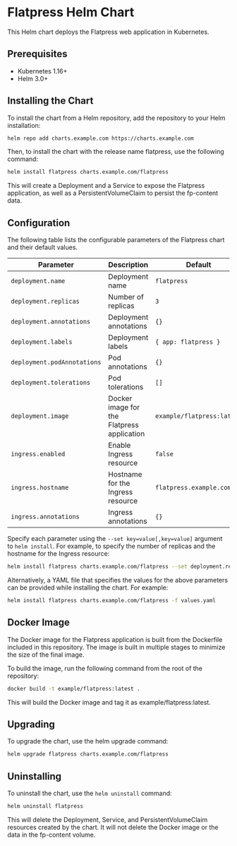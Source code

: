 # Flatpress Helm Chart

This Helm chart deploys the Flatpress web application in Kubernetes.

## Prerequisites

- Kubernetes 1.16+
- Helm 3.0+

## Installing the Chart

To install the chart from a Helm repository, add the repository to your Helm installation:

```bash
helm repo add charts.example.com https://charts.example.com
```

Then, to install the chart with the release name flatpress, use the following command:

```bash
helm install flatpress charts.example.com/flatpress
```

This will create a Deployment and a Service to expose the Flatpress application, as well as a PersistentVolumeClaim to persist the fp-content data.

## Configuration

The following table lists the configurable parameters of the Flatpress chart and their default values.

| Parameter                               | Description                                            | Default                                      |
| --------------------------------------- | ------------------------------------------------------ | -------------------------------------------- |
| `deployment.name`                       | Deployment name                                        | `flatpress`                                  |
| `deployment.replicas`                   | Number of replicas                                     | `3`                                          |
| `deployment.annotations`                | Deployment annotations                                 | `{}`                                         |
| `deployment.labels`                     | Deployment labels                                      | `{ app: flatpress }`                         |
| `deployment.podAnnotations`             | Pod annotations                                        | `{}`                                         |
| `deployment.tolerations`                | Pod tolerations                                        | `[]`                                         |
| `deployment.image`                      | Docker image for the Flatpress application              | `example/flatpress:latest`                  |
| `ingress.enabled`                       | Enable Ingress resource                                | `false`                                      |
| `ingress.hostname`                      | Hostname for the Ingress resource                      | `flatpress.example.com`                     |
| `ingress.annotations`                   | Ingress annotations                                    | `{}`                                         |

Specify each parameter using the `--set key=value[,key=value]` argument to `helm install`. For example, to specify the number of replicas and the hostname for the Ingress resource:

```bash
helm install flatpress charts.example.com/flatpress --set deployment.replicas=5,ingress.hostname=flatpress.mydomain.com
```

Alternatively, a YAML file that specifies the values for the above parameters can be provided while installing the chart. For example:

```bash
helm install flatpress charts.example.com/flatpress -f values.yaml
```

## Docker Image
The Docker image for the Flatpress application is built from the Dockerfile included in this repository. The image is built in multiple stages to minimize the size of the final image.

To build the image, run the following command from the root of the repository:

```bash
docker build -t example/flatpress:latest .
```

This will build the Docker image and tag it as example/flatpress:latest.

## Upgrading
To upgrade the chart, use the helm upgrade command:

```bash
helm upgrade flatpress charts.example.com/flatpress
```

## Uninstalling

To uninstall the chart, use the `helm uninstall` command:

```bash
helm uninstall flatpress
```

This will delete the Deployment, Service, and PersistentVolumeClaim resources created by the chart. It will not delete the Docker image or the data in the fp-content volume.